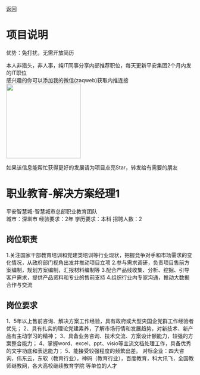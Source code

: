 [返回](../)

# 项目说明

优势：免打扰，无需开放简历

本人非猎头，非人事，纯IT同事分享内部推荐职位，每天更新平安集团2个月内发的IT职位  
感兴趣的你可以添加我的微信(zaqweb)获取内推连接  
<img src="https://github.com/zaqweb/PA-IT-JOBS/blob/master/WechatICode.jpeg"  height="200" width="200">

如果该信息能帮忙获得更好的发展请为项目点亮Star，转发给有需要的朋友

# 职业教育-解决方案经理1
平安智慧城-智慧城市总部职业教育团队  
城市：深圳市 经验要求：2年 学历要求：本科  招聘人数：2

## 岗位职责
1.关注国家干部教育培训和党建类培训等行业现状，把握竞争对手和市场需求的变化情况，从政府部门视角出发并推动项目立项
2.参与需求调研，负责项目售前方案编制，规划方案编制，汇报材料编制等
3.配合产品线收集、分析、挖掘、引导客户需求，提供产品资料和专业的售前支持
4.组织行业内专家沟通，推动大数据合作与交流

## 岗位要求
1、5年以上售前咨询、解决方案工作经验，具有政府或大型央国企党群工作经验者优先；
2、具有扎实的理论党建素养，了解市场行情和发展趋势，对新技术、新产品有主动学习的精神；
3、具备业务咨询、技术交流、方案设计额能力，较强的方案整合能力；
4、掌握word、excel、ppt、visio等主流文档处理工作，具备优秀的文字功底和表达能力；
5、能接受较强程度的频繁出差。
对标企业：四大咨询，伟东云，东软（教育行业），神码（教育行业），百度教育，科大讯飞，全国教师继教网，各大高校继续教育学院 等单位的人才




